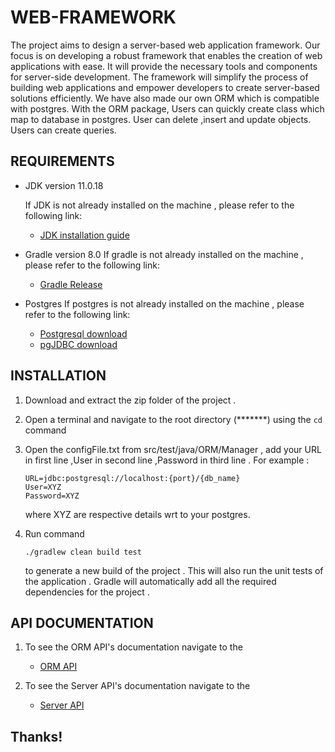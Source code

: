 # WEB-FRAMEWORK
The project aims to design a server-based web application framework. Our focus is on developing a robust framework that enables the creation of web applications with ease. It will provide the necessary tools and components for server-side development. The framework will simplify the process of building web applications and empower developers to create server-based solutions efficiently. We have also made our own ORM which is compatible with postgres. With the ORM package, Users can quickly create class which map to database in postgres. User can delete ,insert and update objects. Users can create queries.

## REQUIREMENTS
- JDK version 11.0.18

   If JDK is not already installed on the machine , please refer to the following link:
   - [JDK installation guide](https://www.oracle.com/in/java/technologies/javase/jdk11-archive-downloads.html)

- Gradle version 8.0
  If gradle is not already installed on the machine , please refer to the following link:
   - [Gradle Release](https://gradle.org/releases/) 

- Postgres 
  If postgres is not already installed on the machine , please refer to the following link:
   - [Postgresql download](https://www.postgresql.org/download//)
   - [pgJDBC download](https://jdbc.postgresql.org/) 

## INSTALLATION
1. Download and extract the zip folder of the project .
2. Open a terminal and navigate to the root directory (*******) using the `cd` command 
3. Open the configFile.txt from  src/test/java/ORM/Manager , add your URL in first line ,User in second line ,Password in third line .
For example :
      ```
      URL=jdbc:postgresql://localhost:{port}/{db_name}
      User=XYZ
      Password=XYZ
      ```
   where XYZ are respective details wrt to your postgres.

4. Run command
   ```
   ./gradlew clean build test
   ```
   to generate a new build of the project . This will also run the unit tests of the application . Gradle will automatically add all the required dependencies for the project .
  
## API DOCUMENTATION
1. To see the ORM API's documentation navigate to the
   - [ORM API](./ORM/Documentation/index.html)


2. To see the Server API's documentation navigate to the 
   - [Server API](./Server/index.html)
   


##  Thanks!



